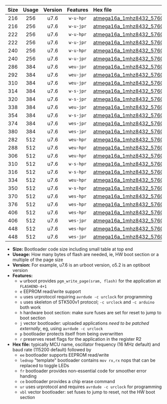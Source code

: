 |Size|Usage|Version|Features|Hex file|
|:-:|:-:|:-:|:-:|:--|
|216|256|u7.6|`w-u-hpr`|[atmega16a_1mhz8432_57600bps_ur.hex](https://raw.githubusercontent.com/stefanrueger/urboot/main//atmega16a_1mhz8432_57600bps_ur.hex)|
|216|256|u7.6|`w-u-jpr`|[atmega16a_1mhz8432_57600bps_ur_vbl.hex](https://raw.githubusercontent.com/stefanrueger/urboot/main//atmega16a_1mhz8432_57600bps_ur_vbl.hex)|
|222|256|u7.6|`w-u-hpr`|[atmega16a_1mhz8432_57600bps_lednop_ur.hex](https://raw.githubusercontent.com/stefanrueger/urboot/main//atmega16a_1mhz8432_57600bps_lednop_ur.hex)|
|222|256|u7.6|`w-u-jpr`|[atmega16a_1mhz8432_57600bps_lednop_ur_vbl.hex](https://raw.githubusercontent.com/stefanrueger/urboot/main//atmega16a_1mhz8432_57600bps_lednop_ur_vbl.hex)|
|240|256|u7.6|`w-u-hpr`|[atmega16a_1mhz8432_57600bps_lednop_fr_ur.hex](https://raw.githubusercontent.com/stefanrueger/urboot/main//atmega16a_1mhz8432_57600bps_lednop_fr_ur.hex)|
|240|256|u7.6|`w-u-jpr`|[atmega16a_1mhz8432_57600bps_lednop_fr_ur_vbl.hex](https://raw.githubusercontent.com/stefanrueger/urboot/main//atmega16a_1mhz8432_57600bps_lednop_fr_ur_vbl.hex)|
|286|384|u7.6|`weu-jpr`|[atmega16a_1mhz8432_57600bps_ee_ur_vbl.hex](https://raw.githubusercontent.com/stefanrueger/urboot/main//atmega16a_1mhz8432_57600bps_ee_ur_vbl.hex)|
|292|384|u7.6|`weu-jpr`|[atmega16a_1mhz8432_57600bps_ee_lednop_ur_vbl.hex](https://raw.githubusercontent.com/stefanrueger/urboot/main//atmega16a_1mhz8432_57600bps_ee_lednop_ur_vbl.hex)|
|310|384|u7.6|`weu-jpr`|[atmega16a_1mhz8432_57600bps_ee_lednop_fr_ur_vbl.hex](https://raw.githubusercontent.com/stefanrueger/urboot/main//atmega16a_1mhz8432_57600bps_ee_lednop_fr_ur_vbl.hex)|
|314|384|u7.6|`w-s-jpr`|[atmega16a_1mhz8432_57600bps_vbl.hex](https://raw.githubusercontent.com/stefanrueger/urboot/main//atmega16a_1mhz8432_57600bps_vbl.hex)|
|320|384|u7.6|`w-s-jpr`|[atmega16a_1mhz8432_57600bps_lednop_vbl.hex](https://raw.githubusercontent.com/stefanrueger/urboot/main//atmega16a_1mhz8432_57600bps_lednop_vbl.hex)|
|338|384|u7.6|`weu-jpr`|[atmega16a_1mhz8432_57600bps_ee_lednop_fr_ce_ur_vbl.hex](https://raw.githubusercontent.com/stefanrueger/urboot/main//atmega16a_1mhz8432_57600bps_ee_lednop_fr_ce_ur_vbl.hex)|
|354|384|u7.6|`w-s-jpr`|[atmega16a_1mhz8432_57600bps_lednop_fr_vbl.hex](https://raw.githubusercontent.com/stefanrueger/urboot/main//atmega16a_1mhz8432_57600bps_lednop_fr_vbl.hex)|
|374|384|u7.6|`wes-jpr`|[atmega16a_1mhz8432_57600bps_ee_vbl.hex](https://raw.githubusercontent.com/stefanrueger/urboot/main//atmega16a_1mhz8432_57600bps_ee_vbl.hex)|
|380|384|u7.6|`wes-jpr`|[atmega16a_1mhz8432_57600bps_ee_lednop_vbl.hex](https://raw.githubusercontent.com/stefanrueger/urboot/main//atmega16a_1mhz8432_57600bps_ee_lednop_vbl.hex)|
|282|512|u7.6|`weu-hpr`|[atmega16a_1mhz8432_57600bps_ee_ur.hex](https://raw.githubusercontent.com/stefanrueger/urboot/main//atmega16a_1mhz8432_57600bps_ee_ur.hex)|
|288|512|u7.6|`weu-hpr`|[atmega16a_1mhz8432_57600bps_ee_lednop_ur.hex](https://raw.githubusercontent.com/stefanrueger/urboot/main//atmega16a_1mhz8432_57600bps_ee_lednop_ur.hex)|
|306|512|u7.6|`weu-hpr`|[atmega16a_1mhz8432_57600bps_ee_lednop_fr_ur.hex](https://raw.githubusercontent.com/stefanrueger/urboot/main//atmega16a_1mhz8432_57600bps_ee_lednop_fr_ur.hex)|
|310|512|u7.6|`w-s-hpr`|[atmega16a_1mhz8432_57600bps.hex](https://raw.githubusercontent.com/stefanrueger/urboot/main//atmega16a_1mhz8432_57600bps.hex)|
|316|512|u7.6|`w-s-hpr`|[atmega16a_1mhz8432_57600bps_lednop.hex](https://raw.githubusercontent.com/stefanrueger/urboot/main//atmega16a_1mhz8432_57600bps_lednop.hex)|
|334|512|u7.6|`weu-hpr`|[atmega16a_1mhz8432_57600bps_ee_lednop_fr_ce_ur.hex](https://raw.githubusercontent.com/stefanrueger/urboot/main//atmega16a_1mhz8432_57600bps_ee_lednop_fr_ce_ur.hex)|
|350|512|u7.6|`w-s-hpr`|[atmega16a_1mhz8432_57600bps_lednop_fr.hex](https://raw.githubusercontent.com/stefanrueger/urboot/main//atmega16a_1mhz8432_57600bps_lednop_fr.hex)|
|370|512|u7.6|`wes-hpr`|[atmega16a_1mhz8432_57600bps_ee.hex](https://raw.githubusercontent.com/stefanrueger/urboot/main//atmega16a_1mhz8432_57600bps_ee.hex)|
|376|512|u7.6|`wes-hpr`|[atmega16a_1mhz8432_57600bps_ee_lednop.hex](https://raw.githubusercontent.com/stefanrueger/urboot/main//atmega16a_1mhz8432_57600bps_ee_lednop.hex)|
|406|512|u7.6|`wes-hpr`|[atmega16a_1mhz8432_57600bps_ee_lednop_fr.hex](https://raw.githubusercontent.com/stefanrueger/urboot/main//atmega16a_1mhz8432_57600bps_ee_lednop_fr.hex)|
|406|512|u7.6|`wes-jpr`|[atmega16a_1mhz8432_57600bps_ee_lednop_fr_vbl.hex](https://raw.githubusercontent.com/stefanrueger/urboot/main//atmega16a_1mhz8432_57600bps_ee_lednop_fr_vbl.hex)|
|448|512|u7.6|`wes-hpr`|[atmega16a_1mhz8432_57600bps_ee_lednop_fr_ce.hex](https://raw.githubusercontent.com/stefanrueger/urboot/main//atmega16a_1mhz8432_57600bps_ee_lednop_fr_ce.hex)|
|448|512|u7.6|`wes-jpr`|[atmega16a_1mhz8432_57600bps_ee_lednop_fr_ce_vbl.hex](https://raw.githubusercontent.com/stefanrueger/urboot/main//atmega16a_1mhz8432_57600bps_ee_lednop_fr_ce_vbl.hex)|

- **Size:** Bootloader code size including small table at top end
- **Useage:** How many bytes of flash are needed, ie, HW boot section or a multiple of the page size
- **Version:** For example, u7.6 is an urboot version, o5.2 is an optiboot version
- **Features:**
  + `w` urboot provides `pgm_write_page(sram, flash)` for the application at `FLASHEND-4+1`
  + `e` EEPROM read/write support
  + `u` uses urprotocol requiring `avrdude -c urclock` for programming
  + `s` uses skeleton of STK500v1 protocol; `-c urclock` and `-c arduino` both work
  + `h` hardware boot section: make sure fuses are set for reset to jump to boot section
  + `j` vector bootloader: uploaded applications *need to be patched externally*, eg, using `avrdude -c urclock`
  + `p` bootloader protects itself from being overwritten
  + `r` preserves reset flags for the application in the register R2
- **Hex file:** typically MCU name, oscillator frequency (16 MHz default) and baud rate (115200 default) followed by
  + `ee` bootloader supports EEPROM read/write
  + `lednop` "template" bootloader contains `mov rx,rx` nops that can be replaced to toggle LEDs
  + `fr` bootloader provides non-essential code for smoother error handing
  + `ce` bootloader provides a chip erase command
  + `ur` uses urprotocol and requires `avrdude -c urclock` for programming
  + `vbl` vector bootloader: set fuses to jump to reset, not the HW boot section
